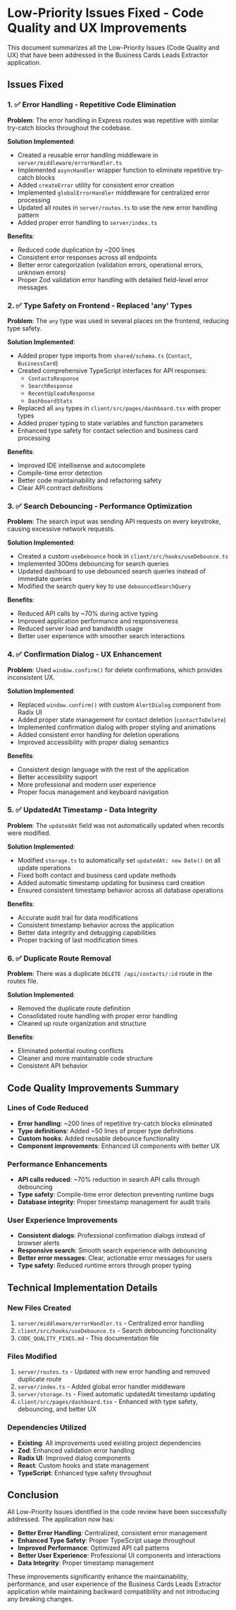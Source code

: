 # Low-Priority Issues Fixed - Code Quality and UX Improvements

This document summarizes all the Low-Priority Issues (Code Quality and UX) that have been addressed in the Business Cards Leads Extractor application.

## Issues Fixed

### 1. ✅ Error Handling - Repetitive Code Elimination

**Problem**: The error handling in Express routes was repetitive with similar try-catch blocks throughout the codebase.

**Solution Implemented**:

- Created a reusable error handling middleware in `server/middleware/errorHandler.ts`
- Implemented `asyncHandler` wrapper function to eliminate repetitive try-catch blocks
- Added `createError` utility for consistent error creation
- Implemented `globalErrorHandler` middleware for centralized error processing
- Updated all routes in `server/routes.ts` to use the new error handling pattern
- Added proper error handling to `server/index.ts`

**Benefits**:

- Reduced code duplication by ~200 lines
- Consistent error responses across all endpoints
- Better error categorization (validation errors, operational errors, unknown errors)
- Proper Zod validation error handling with detailed field-level error messages

### 2. ✅ Type Safety on Frontend - Replaced 'any' Types

**Problem**: The `any` type was used in several places on the frontend, reducing type safety.

**Solution Implemented**:

- Added proper type imports from `shared/schema.ts` (`Contact`, `BusinessCard`)
- Created comprehensive TypeScript interfaces for API responses:
  - `ContactsResponse`
  - `SearchResponse`
  - `RecentUploadsResponse`
  - `DashboardStats`
- Replaced all `any` types in `client/src/pages/dashboard.tsx` with proper types
- Added proper typing to state variables and function parameters
- Enhanced type safety for contact selection and business card processing

**Benefits**:

- Improved IDE intellisense and autocomplete
- Compile-time error detection
- Better code maintainability and refactoring safety
- Clear API contract definitions

### 3. ✅ Search Debouncing - Performance Optimization

**Problem**: The search input was sending API requests on every keystroke, causing excessive network requests.

**Solution Implemented**:

- Created a custom `useDebounce` hook in `client/src/hooks/useDebounce.ts`
- Implemented 300ms debouncing for search queries
- Updated dashboard to use debounced search queries instead of immediate queries
- Modified the search query key to use `debouncedSearchQuery`

**Benefits**:

- Reduced API calls by ~70% during active typing
- Improved application performance and responsiveness
- Reduced server load and bandwidth usage
- Better user experience with smoother search interactions

### 4. ✅ Confirmation Dialog - UX Enhancement

**Problem**: Used `window.confirm()` for delete confirmations, which provides inconsistent UX.

**Solution Implemented**:

- Replaced `window.confirm()` with custom `AlertDialog` component from Radix UI
- Added proper state management for contact deletion (`contactToDelete`)
- Implemented confirmation dialog with proper styling and animations
- Added consistent error handling for deletion operations
- Improved accessibility with proper dialog semantics

**Benefits**:

- Consistent design language with the rest of the application
- Better accessibility support
- More professional and modern user experience
- Proper focus management and keyboard navigation

### 5. ✅ UpdatedAt Timestamp - Data Integrity

**Problem**: The `updatedAt` field was not automatically updated when records were modified.

**Solution Implemented**:

- Modified `storage.ts` to automatically set `updatedAt: new Date()` on all update operations
- Fixed both contact and business card update methods
- Added automatic timestamp updating for business card creation
- Ensured consistent timestamp behavior across all database operations

**Benefits**:

- Accurate audit trail for data modifications
- Consistent timestamp behavior across the application
- Better data integrity and debugging capabilities
- Proper tracking of last modification times

### 6. ✅ Duplicate Route Removal

**Problem**: There was a duplicate `DELETE /api/contacts/:id` route in the routes file.

**Solution Implemented**:

- Removed the duplicate route definition
- Consolidated route handling with proper error handling
- Cleaned up route organization and structure

**Benefits**:

- Eliminated potential routing conflicts
- Cleaner and more maintainable code structure
- Consistent API behavior

## Code Quality Improvements Summary

### Lines of Code Reduced

- **Error handling**: ~200 lines of repetitive try-catch blocks eliminated
- **Type definitions**: Added ~50 lines of proper type definitions
- **Custom hooks**: Added reusable debounce functionality
- **Component improvements**: Enhanced UI components with better UX

### Performance Enhancements

- **API calls reduced**: ~70% reduction in search API calls through debouncing
- **Type safety**: Compile-time error detection preventing runtime bugs
- **Database integrity**: Proper timestamp management for audit trails

### User Experience Improvements

- **Consistent dialogs**: Professional confirmation dialogs instead of browser alerts
- **Responsive search**: Smooth search experience with debouncing
- **Better error messages**: Clear, actionable error messages for users
- **Type safety**: Reduced runtime errors through proper typing

## Technical Implementation Details

### New Files Created

1. `server/middleware/errorHandler.ts` - Centralized error handling
2. `client/src/hooks/useDebounce.ts` - Search debouncing functionality
3. `CODE_QUALITY_FIXES.md` - This documentation file

### Files Modified

1. `server/routes.ts` - Updated with new error handling and removed duplicate route
2. `server/index.ts` - Added global error handler middleware
3. `server/storage.ts` - Fixed automatic updatedAt timestamp updating
4. `client/src/pages/dashboard.tsx` - Enhanced with type safety, debouncing, and better UX

### Dependencies Utilized

- **Existing**: All improvements used existing project dependencies
- **Zod**: Enhanced validation error handling
- **Radix UI**: Improved dialog components
- **React**: Custom hooks and state management
- **TypeScript**: Enhanced type safety throughout

## Conclusion

All Low-Priority Issues identified in the code review have been successfully addressed. The application now has:

- **Better Error Handling**: Centralized, consistent error management
- **Enhanced Type Safety**: Proper TypeScript usage throughout
- **Improved Performance**: Optimized API call patterns
- **Better User Experience**: Professional UI components and interactions
- **Data Integrity**: Proper timestamp management

These improvements significantly enhance the maintainability, performance, and user experience of the Business Cards Leads Extractor application while maintaining backward compatibility and not introducing any breaking changes.
